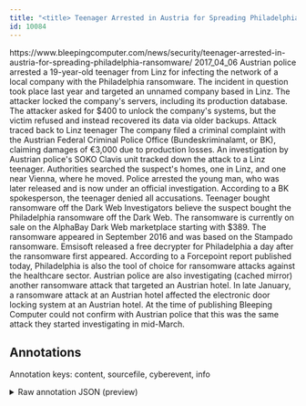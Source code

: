 ```yaml
---
title: "<title> Teenager Arrested in Austria for Spreading Philadelphia Ransomware  </title>"
id: 10084
---
```


<title> Teenager Arrested in Austria for Spreading Philadelphia Ransomware  </title>
<source> https://www.bleepingcomputer.com/news/security/teenager-arrested-in-austria-for-spreading-philadelphia-ransomware/ </source>
<date> 2017_04_06 </date>
<text>
Austrian police arrested a 19-year-old teenager from Linz for infecting the network of a local company with the Philadelphia ransomware.
The incident in question took place last year and targeted an unnamed company based in Linz. The attacker locked the company's servers, including its production database.
The attacker asked for $400 to unlock the company's systems, but the victim refused and instead recovered its data via older backups.
Attack traced back to Linz teenager
The company filed a criminal complaint with the Austrian Federal Criminal Police Office (Bundeskriminalamt, or BK), claiming damages of €3,000 due to production losses.
An investigation by Austrian police's SOKO Clavis unit tracked down the attack to a Linz teenager. Authorities searched the suspect's homes, one in Linz, and one near Vienna, where he moved.
Police arrested the young man, who was later released and is now under an official investigation. According to a BK spokesperson, the teenager denied all accusations.
Teenager bought ransomware off the Dark Web
Investigators believe the suspect bought the Philadelphia ransomware off the Dark Web. The ransomware is currently on sale on the AlphaBay Dark Web marketplace starting with $389.
The ransomware appeared in September 2016 and was based on the Stampado ransomware. Emsisoft released a free decrypter for Philadelphia a day after the ransomware first appeared.
According to a Forcepoint report published today, Philadelphia is also the tool of choice for ransomware attacks against the healthcare sector.
Austrian police are also investigating (cached mirror) another ransomware attack that targeted an Austrian hotel. In late January, a ransomware attack at an Austrian hotel affected the electronic door locking system at an Austrian hotel. At the time of publishing Bleeping Computer could not confirm with Austrian police that this was the same attack they started investigating in mid-March.
</text>



## Annotations

Annotation keys: content, sourcefile, cyberevent, info

<details>
<summary>Raw annotation JSON (preview)</summary>

```json
{
  "content": "Austrian police arrested a 19-year-old teenager from Linz for infecting the network of a local company with the Philadelphia ransomware. The incident in question took place last year and targeted an unnamed company based in Linz. The attacker locked the company's servers, including its production database. The attacker asked for $400 to unlock the company's systems, but the victim refused and instead recovered its data via older backups. Attack traced back to Linz teenager The company filed a criminal complaint with the Austrian Federal Criminal Police Office (Bundeskriminalamt, or BK), claiming damages of \u20ac3,000 due to production losses. An investigation by Austrian police's SOKO Clavis unit tracked down the attack to a Linz teenager. Authorities searched the suspect's homes, one in Linz, and one near Vienna, where he moved. Police arrested the young man, who was later released and is now under an official investigation. According to a BK spokesperson, the teenager denied all accusations. Teenager bought ransomware off the Dark Web Investigators believe the suspect bought the Philadelphia ransomware off the Dark Web. The ransomware is currently on sale on the AlphaBay Dark Web marketplace starting with $389. The ransomware appeared in September 2016 and was based on the Stampado ransomware. Emsisoft released a free decrypter for Philadelphia a day after the ransomware first appeared. According to a Forcepoint report published today, Philadelphia is also the tool of choice for ransomware attacks against the healthcare sector. Austrian police are also investigating (cached mirror) another ransomware attack that targeted an Austrian hotel. In late January, a ransomware attack at an Austrian hotel affected the electronic door locking system at an Austrian hotel. At the time of publishing Bleeping Computer could not confirm with Austrian police that this was the same attack they started investigating in mid-March.",
  "sourcefile": "10084.txt",
  "cyberevent": {
    "hopper": [
      {
        "index": 0,
        "relation": "Same",
        "events": [
          {
            "index": "E3",
            "type": "Attack",
            "realis": "Actual",
            "nugget": {
              "startOffset": 1615,
              "index": "T8",
              "endOffset": 1632,
              "text": "ransomware attack"
            },
            "argument": [
              {
                "index": "T9",
                "external_reference": {
                  "dbpediaURI": "http://dbpedia.org/resource/Hotel",
                  "wikidataid": "Q27686"
                },
                "endOffset": 1664,
                "role": {
                  "type": "Victim"
                },
                "text": "an Austrian hotel",
                "startOffset": 1647,
                "type": "Organization"
              }
            ],
            "subtype": "Ransom"
          },
          {
            "index": "E4",
            "type": "Attack",
            "realis": "Actual",
            "nugget": {
              "startOffset": 1683,
              "index": "T10",
              "endOffset": 1702,
              "text": "a ransomware attack"
            },
            "argument": [
              {
                "index": "T12",
                "text": "January",
                "endOffset": 1681,
                "role": {
                  "type": "Time"
                },
                "startOffset": 1674,
                "type": "Time"
              },
              {
                "index": "T11",
                "external_reference": {
                  "dbpediaURI": "http://dbpedia.org/resource/Hotel",
                  "wikidataid": "Q27686"
                },
                "endOffset": 1723,
                "role": {
                  "type": "Victim"
                },
                "text": "an Austrian hotel",
                "startOffset": 1706,
                "type": "Organization"
              },
  
```
</details>

